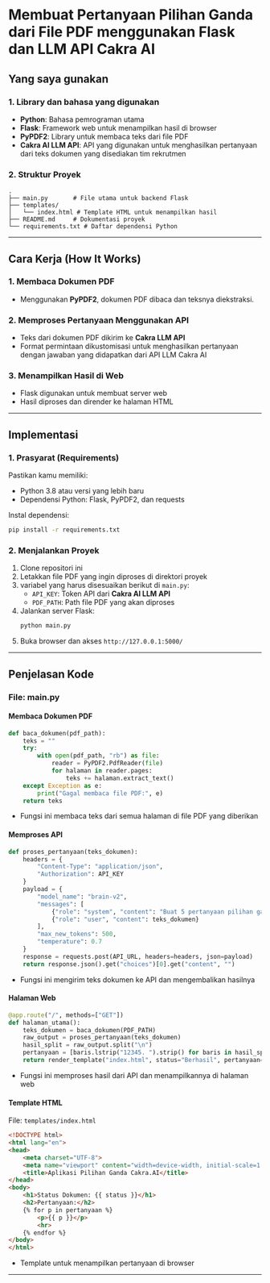 # Membuat Pertanyaan Pilihan Ganda dari File PDF menggunakan Flask dan LLM API Cakra AI


## Yang saya gunakan

### **1. Library dan bahasa yang digunakan**
- **Python**: Bahasa pemrograman utama
- **Flask**: Framework web untuk menampilkan hasil di browser
- **PyPDF2**: Library untuk membaca teks dari file PDF
- **Cakra AI LLM API**: API yang digunakan untuk menghasilkan pertanyaan dari teks dokumen yang disediakan tim rekrutmen

### **2. Struktur Proyek**
```
.
├── main.py       # File utama untuk backend Flask
├── templates/
│   └── index.html # Template HTML untuk menampilkan hasil
├── README.md     # Dokumentasi proyek
└── requirements.txt # Daftar dependensi Python
```

---

## Cara Kerja (How It Works)

### **1. Membaca Dokumen PDF**
- Menggunakan **PyPDF2**, dokumen PDF dibaca dan teksnya diekstraksi.

### **2. Memproses Pertanyaan Menggunakan API**
- Teks dari dokumen PDF dikirim ke **Cakra LLM API**
- Format permintaan dikustomisasi untuk menghasilkan pertanyaan dengan jawaban yang didapatkan dari API LLM Cakra AI

### **3. Menampilkan Hasil di Web**
- Flask digunakan untuk membuat server web
- Hasil diproses dan dirender ke halaman HTML

---

## Implementasi

### **1. Prasyarat (Requirements)**
Pastikan kamu memiliki:
- Python 3.8 atau versi yang lebih baru
- Dependensi Python: Flask, PyPDF2, dan requests

Instal dependensi:
```bash
pip install -r requirements.txt
```

### **2. Menjalankan Proyek**
1. Clone repositori ini
2. Letakkan file PDF yang ingin diproses di direktori proyek
3. variabel yang harus disesuaikan berikut di `main.py`:
   - `API_KEY`: Token API dari **Cakra AI LLM API**
   - `PDF_PATH`: Path file PDF yang akan diproses
4. Jalankan server Flask:
   ```bash
   python main.py
   ```
5. Buka browser dan akses `http://127.0.0.1:5000/`

---

## Penjelasan Kode

### **File: main.py**
#### Membaca Dokumen PDF
```python
def baca_dokumen(pdf_path):
    teks = ""
    try:
        with open(pdf_path, "rb") as file:
            reader = PyPDF2.PdfReader(file)
            for halaman in reader.pages:
                teks += halaman.extract_text()
    except Exception as e:
        print("Gagal membaca file PDF:", e)
    return teks
```
- Fungsi ini membaca teks dari semua halaman di file PDF yang diberikan

#### Memproses API
```python
def proses_pertanyaan(teks_dokumen):
    headers = {
        "Content-Type": "application/json",
        "Authorization": API_KEY
    }
    payload = {
        "model_name": "brain-v2",
        "messages": [
            {"role": "system", "content": "Buat 5 pertanyaan pilihan ganda ABCD..."},
            {"role": "user", "content": teks_dokumen}
        ],
        "max_new_tokens": 500,
        "temperature": 0.7
    }
    response = requests.post(API_URL, headers=headers, json=payload)
    return response.json().get("choices")[0].get("content", "")
```
- Fungsi ini mengirim teks dokumen ke API dan mengembalikan hasilnya

#### Halaman Web
```python
@app.route("/", methods=["GET"])
def halaman_utama():
    teks_dokumen = baca_dokumen(PDF_PATH)
    raw_output = proses_pertanyaan(teks_dokumen)
    hasil_split = raw_output.split("\n")
    pertanyaan = [baris.lstrip("12345. ").strip() for baris in hasil_split if baris.strip()]
    return render_template("index.html", status="Berhasil", pertanyaan=pertanyaan)
```
- Fungsi ini memproses hasil dari API dan menampilkannya di halaman web

#### Template HTML
File: `templates/index.html`
```html
<!DOCTYPE html>
<html lang="en">
<head>
    <meta charset="UTF-8">
    <meta name="viewport" content="width=device-width, initial-scale=1.0">
    <title>Aplikasi Pilihan Ganda Cakra.AI</title>
</head>
<body>
    <h1>Status Dokumen: {{ status }}</h1>
    <h2>Pertanyaan:</h2>
    {% for p in pertanyaan %}
        <p>{{ p }}</p>
        <hr>
    {% endfor %}
</body>
</html>
```
- Template untuk menampilkan pertanyaan di browser

---

